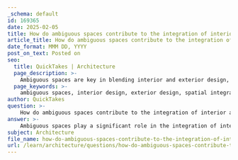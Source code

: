 ```yaml
---
_schema: default
id: 169365
date: 2025-02-05
title: How do ambiguous spaces contribute to the integration of interior and exterior design?
article_title: How do ambiguous spaces contribute to the integration of interior and exterior design?
date_format: MMM DD, YYYY
post_on_text: Posted on
seo:
  title: QuickTakes | Architecture
  page_description: >-
    Ambiguous spaces are key in blending interior and exterior design, exemplified by the Sugamo Shinkin Bank, enhancing visual continuity, natural light, user engagement, and creating a welcoming community atmosphere.
  page_keywords: >-
    ambiguous spaces, interior design, exterior design, spatial integration, Sugamo Shinkin Bank, visual continuity, natural light, dynamic interaction, layered composition, welcoming environment
author: QuickTakes
question: >-
    How do ambiguous spaces contribute to the integration of interior and exterior design?
answer: >-
    Ambiguous spaces play a significant role in the integration of interior and exterior design by creating a seamless transition between the two environments. This concept is particularly evident in the design of the Sugamo Shinkin Bank, where elements such as colorful stainless-steel sticks and a glazed courtyard contribute to a fluid spatial experience.\n\n1. **Visual Continuity**: The use of colorful stainless-steel sticks creates a visual overlap between the interior and exterior spaces. As these sticks blend colors and forms, they diminish the boundaries that typically separate inside from outside. This ambiguity allows visitors to perceive the space as a cohesive whole rather than distinct areas, enhancing the overall aesthetic and experience.\n\n2. **Natural Light and Ambiance**: The incorporation of a glazed courtyard allows natural light to flood the interior, further blurring the lines between the two environments. This design feature not only enhances the ambiance within the bank but also invites the outside environment in, making the interior feel more open and connected to the surroundings.\n\n3. **Dynamic Interaction**: The design encourages dynamic interaction between users and the space. As individuals move through the bank, their perspective changes, and the space appears to pulse with rhythm. This continuous change fosters a sense of engagement and exploration, making the experience of visiting the bank more enjoyable and memorable.\n\n4. **Layered Spatial Composition**: The bank's layout includes distinct areas such as an exterior deck, an interior open area, and an exterior courtyard. This layered composition allows for various interactions and activities, promoting a sense of community and inviting public engagement. The ambiguity of these spaces encourages users to navigate freely between them, enhancing the integration of interior and exterior design.\n\n5. **Welcoming Environment**: The overall design philosophy emphasizes creating a welcoming atmosphere. By integrating interior and exterior spaces, the bank becomes more than just a financial institution; it transforms into a community hub where people can gather, interact, and feel comfortable.\n\nIn summary, ambiguous spaces contribute to the integration of interior and exterior design by fostering visual continuity, enhancing natural light, encouraging dynamic interactions, creating layered spatial compositions, and promoting a welcoming environment. These elements work together to create a holistic experience that enriches the user’s connection to the space.
subject: Architecture
file_name: how-do-ambiguous-spaces-contribute-to-the-integration-of-interior-and-exterior-design.md
url: /learn/architecture/questions/how-do-ambiguous-spaces-contribute-to-the-integration-of-interior-and-exterior-design
---
```


&nbsp;